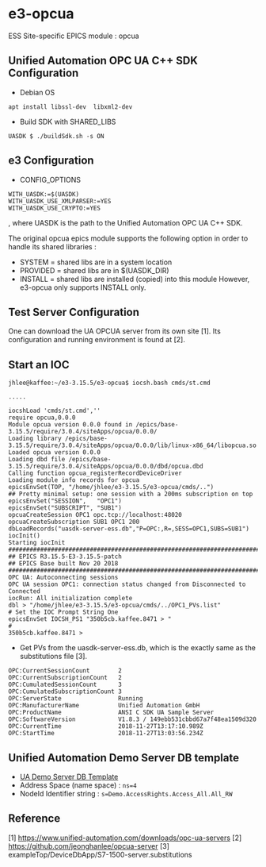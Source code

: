 
e3-opcua  
======
ESS Site-specific EPICS module : opcua


## Unified Automation OPC UA C++ SDK Configuration

* Debian OS
```
apt install libssl-dev  libxml2-dev 
```

* Build SDK with SHARED_LIBS
```
UASDK $ ./buildSdk.sh -s ON
```


## e3 Configuration


* CONFIG_OPTIONS
```
WITH_UASDK:=$(UASDK)
WITH_UASDK_USE_XMLPARSER:=YES
WITH_UASDK_USE_CRYPTO:=YES
```
, where UASDK is the path to the Unified Automation OPC UA C++ SDK.

The original opcua epics module supports the following option in order to handle its shared libraries :
* SYSTEM   = shared libs are in a system location
* PROVIDED = shared libs are in $(UASDK_DIR)
* INSTALL  = shared libs are installed (copied) into this module
However, e3-opcua only supports INSTALL only.


## Test Server Configuration

One can download the UA OPCUA server from its own site [1]. Its configuration and running environment is found at [2]. 

## Start an IOC
```
jhlee@kaffee:~/e3-3.15.5/e3-opcua$ iocsh.bash cmds/st.cmd

.....

iocshLoad 'cmds/st.cmd',''
require opcua,0.0.0
Module opcua version 0.0.0 found in /epics/base-3.15.5/require/3.0.4/siteApps/opcua/0.0.0/
Loading library /epics/base-3.15.5/require/3.0.4/siteApps/opcua/0.0.0/lib/linux-x86_64/libopcua.so
Loaded opcua version 0.0.0
Loading dbd file /epics/base-3.15.5/require/3.0.4/siteApps/opcua/0.0.0/dbd/opcua.dbd
Calling function opcua_registerRecordDeviceDriver
Loading module info records for opcua
epicsEnvSet(TOP, "/home/jhlee/e3-3.15.5/e3-opcua/cmds/..")
## Pretty minimal setup: one session with a 200ms subscription on top
epicsEnvSet("SESSION",   "OPC1")
epicsEnvSet("SUBSCRIPT", "SUB1")
opcuaCreateSession OPC1 opc.tcp://localhost:48020
opcuaCreateSubscription SUB1 OPC1 200
dbLoadRecords("uasdk-server-ess.db","P=OPC:,R=,SESS=OPC1,SUBS=SUB1")
iocInit()
Starting iocInit
############################################################################
## EPICS R3.15.5-E3-3.15.5-patch
## EPICS Base built Nov 20 2018
############################################################################
OPC UA: Autoconnecting sessions
OPC UA session OPC1: connection status changed from Disconnected to Connected
iocRun: All initialization complete
dbl > "/home/jhlee/e3-3.15.5/e3-opcua/cmds/../OPC1_PVs.list"
# Set the IOC Prompt String One 
epicsEnvSet IOCSH_PS1 "350b5cb.kaffee.8471 > "
#
350b5cb.kaffee.8471 > 
```

* Get PVs from the uasdk-server-ess.db, which is the exactly same as the substitutions file [3].

```
OPC:CurrentSessionCount        2
OPC:CurrentSubscriptionCount   2
OPC:CumulatedSessionCount      3
OPC:CumulatedSubscriptionCount 3
OPC:ServerState                Running
OPC:ManufacturerName           Unified Automation GmbH
OPC:ProductName                ANSI C SDK UA Sample Server
OPC:SoftwareVersion            V1.8.3 / 149ebb531cbbd67a7f48ea1509d320
OPC:CurrentTime                2018-11-27T13:17:10.989Z
OPC:StartTime                  2018-11-27T13:03:56.234Z
```

## Unified Automation Demo Server DB template

* [UA Demo Server DB Template](template/UAopcuaDemoServer.template)
* Address Space (name space) : ```ns=4```
* NodeId Identifier string : ```s=Demo.AccessRights.Access_All.All_RW```


## Reference

[1] https://www.unified-automation.com/downloads/opc-ua-servers
[2] https://github.com/jeonghanlee/opcua-server
[3] exampleTop/DeviceDbApp/S7-1500-server.substitutions
